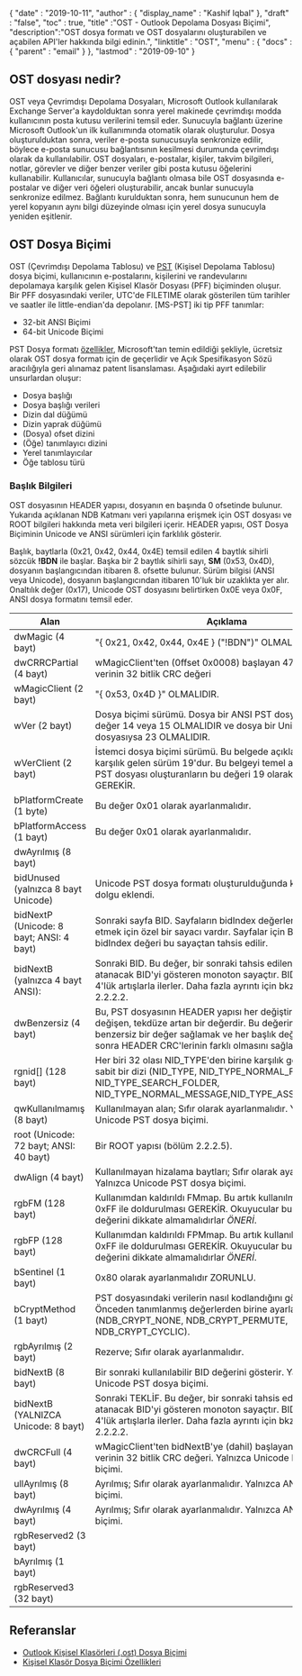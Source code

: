 {
  "date" : "2019-10-11",
  "author" : {
    "display_name" : "Kashif Iqbal"
},
  "draft" : "false",
  "toc" : true,
  "title" :"OST - Outlook Depolama Dosyası Biçimi",
  "description":"OST dosya formatı ve OST dosyalarını oluşturabilen ve açabilen API'ler hakkında bilgi edinin.",
  "linktitle" : "OST",
  "menu" : {
    "docs" : {
      "parent" : "email"
}
},
  "lastmod" : "2019-09-10"
}

## OST dosyası nedir?

OST veya Çevrimdışı Depolama Dosyaları, Microsoft Outlook kullanılarak Exchange Server'a kaydolduktan sonra yerel makinede çevrimdışı modda kullanıcının posta kutusu verilerini temsil eder. Sunucuyla bağlantı üzerine Microsoft Outlook'un ilk kullanımında otomatik olarak oluşturulur. Dosya oluşturulduktan sonra, veriler e-posta sunucusuyla senkronize edilir, böylece e-posta sunucusu bağlantısının kesilmesi durumunda çevrimdışı olarak da kullanılabilir. OST dosyaları, e-postalar, kişiler, takvim bilgileri, notlar, görevler ve diğer benzer veriler gibi posta kutusu öğelerini kullanabilir. Kullanıcılar, sunucuyla bağlantı olmasa bile OST dosyasında e-postalar ve diğer veri öğeleri oluşturabilir, ancak bunlar sunucuyla senkronize edilmez. Bağlantı kurulduktan sonra, hem sunucunun hem de yerel kopyanın aynı bilgi düzeyinde olması için yerel dosya sunucuyla yeniden eşitlenir.

## OST Dosya Biçimi

OST (Çevrimdışı Depolama Tablosu) ve [PST](/tr/email/pst/) (Kişisel Depolama Tablosu) dosya biçimi, kullanıcının e-postalarını, kişilerini ve randevularını depolamaya karşılık gelen Kişisel Klasör Dosyası (PFF) biçiminden oluşur. Bir PFF dosyasındaki veriler, UTC'de FILETIME olarak gösterilen tüm tarihler ve saatler ile little-endian'da depolanır. [MS-PST] iki tip PFF tanımlar:

* 32-bit ANSI Biçimi
* 64-bit Unicode Biçimi

PST Dosya formatı [özellikler](https://learn.microsoft.com/en-us/openspecs/office_file_formats/ms-pst/141923d5-15ab-4ef1-a524-6dce75aae546), Microsoft'tan temin edildiği şekliyle, ücretsiz olarak OST dosya formatı için de geçerlidir ve Açık Spesifikasyon Sözü aracılığıyla geri alınamaz patent lisanslaması. Aşağıdaki ayırt edilebilir unsurlardan oluşur:

* Dosya başlığı
* Dosya başlığı verileri
* Dizin dal düğümü
* Dizin yaprak düğümü
* (Dosya) ofset dizini
* (Öğe) tanımlayıcı dizini
* Yerel tanımlayıcılar
* Öğe tablosu türü

### Başlık Bilgileri

OST dosyasının HEADER yapısı, dosyanın en başında 0 ofsetinde bulunur. Yukarıda açıklanan NDB Katmanı veri yapılarına erişmek için OST dosyası ve ROOT bilgileri hakkında meta veri bilgileri içerir. HEADER yapısı, OST Dosya Biçiminin Unicode ve ANSI sürümleri için farklılık gösterir.

Başlık, baytlarla (0x21, 0x42, 0x44, 0x4E) temsil edilen 4 baytlık sihirli sözcük **!BDN** ile başlar. Başka bir 2 baytlık sihirli sayı, **SM** (0x53, 0x4D), dosyanın başlangıcından itibaren 8. ofsette bulunur. Sürüm bilgisi (ANSI veya Unicode), dosyanın başlangıcından itibaren 10'luk bir uzaklıkta yer alır. Onaltılık değer (0x17), Unicode OST dosyasını belirtirken 0x0E veya 0x0F, ANSI dosya formatını temsil eder.

|Alan|Açıklama
---|---|
|dwMagic (4 bayt)|"{ 0x21, 0x42, 0x44, 0x4E } ("!BDN")" OLMALIDIR
|dwCRRCPartial (4 bayt)|wMagicClient'ten (0ffset 0x0008) başlayan 471 baytlık verinin 32 bitlik CRC değeri
|wMagicClient (2 bayt)|"{ 0x53, 0x4D }" OLMALIDIR.
|wVer (2 bayt)|Dosya biçimi sürümü. Dosya bir ANSI PST dosyasıysa bu değer 14 veya 15 OLMALIDIR ve dosya bir Unicode PST dosyasıysa 23 OLMALIDIR.
|wVerClient (2 bayt)|İstemci dosya biçimi sürümü. Bu belgede açıklanan biçime karşılık gelen sürüm 19'dur. Bu belgeyi temel alan yeni bir PST dosyası oluşturanların bu değeri 19 olarak başlatması GEREKİR.
|bPlatformCreate (1 byte)|Bu değer 0x01 olarak ayarlanmalıdır.
|bPlatformAccess (1 bayt)|Bu değer 0x01 olarak ayarlanmalıdır.
|dwAyrılmış (8 bayt)|
|bidUnused (yalnızca 8 bayt Unicode)|Unicode PST dosya formatı oluşturulduğunda kullanılmayan dolgu eklendi.
|bidNextP (Unicode: 8 bayt; ANSI: 4 bayt)|Sonraki sayfa BID. Sayfaların bidIndex değerlerini tahsis etmek için özel bir sayacı vardır. Sayfalar için BID'ler için bidIndex değeri bu sayaçtan tahsis edilir.
|bidNextB (yalnızca 4 bayt ANSI): |Sonraki BID. Bu değer, bir sonraki tahsis edilen bloğa atanacak BID'yi gösteren monoton sayaçtır. BID değerleri 4'lük artışlarla ilerler. Daha fazla ayrıntı için bkz. bölüm 2.2.2.2.
|dwBenzersiz (4 bayt)|Bu, PST dosyasının HEADER yapısı her değiştirildiğinde değişen, tekdüze artan bir değerdir. Bu değerin işlevi, benzersiz bir değer sağlamak ve her başlık değişikliğinden sonra HEADER CRC'lerinin farklı olmasını sağlamaktır.
|rgnid[]   (128 bayt)|Her biri 32 olası NID_TYPE'den birine karşılık gelen 32 NID'lik sabit bir dizi (NID_TYPE, NID_TYPE_NORMAL_FOLDER, NID_TYPE_SEARCH_FOLDER, NID_TYPE_NORMAL_MESSAGE,NID_TYPE_ASSOC_MESSAGE)
|qwKullanılmamış (8 bayt)|Kullanılmayan alan; Sıfır olarak ayarlanmalıdır. Yalnızca Unicode PST dosya biçimi.
|root (Unicode: 72 bayt; ANSI: 40 bayt)|Bir ROOT yapısı (bölüm 2.2.2.5).
|dwAlign (4 bayt)|Kullanılmayan hizalama baytları; Sıfır olarak ayarlanmalıdır. Yalnızca Unicode PST dosya biçimi.
|rgbFM (128 bayt)|Kullanımdan kaldırıldı FMmap. Bu artık kullanılmamaktadır ve 0xFF ile doldurulması GEREKİR. Okuyucular bu baytların değerini dikkate almamalıdırlar *ÖNERİ*.
|rgbFP (128 bayt)|Kullanımdan kaldırıldı FPMmap. Bu artık kullanılmamaktadır ve 0xFF ile doldurulması GEREKİR. Okuyucular bu baytların değerini dikkate almamalıdırlar *ÖNERİ*.
|bSentinel (1 bayt)|0x80 olarak ayarlanmalıdır ZORUNLU.
|bCryptMethod (1 bayt)|PST dosyasındaki verilerin nasıl kodlandığını gösterir. Önceden tanımlanmış değerlerden birine ayarlanmalıdır (NDB_CRYPT_NONE, NDB_CRYPT_PERMUTE, NDB_CRYPT_CYCLIC).
|rgbAyrılmış (2 bayt)| Rezerve; Sıfır olarak ayarlanmalıdır.
|bidNextB (8 bayt)|Bir sonraki kullanılabilir BID değerini gösterir. Yalnızca Unicode PST dosya biçimi.
|bidNextB (YALNIZCA Unicode: 8 bayt)|Sonraki TEKLİF. Bu değer, bir sonraki tahsis edilen bloğa atanacak BID'yi gösteren monoton sayaçtır. BID değerleri 4'lük artışlarla ilerler. Daha fazla ayrıntı için bkz. bölüm 2.2.2.2.
|dwCRCFull (4 bayt)|wMagicClient'ten bidNextB'ye (dahil) başlayan 516 baytlık verinin 32 bitlik CRC değeri. Yalnızca Unicode PST dosya biçimi.
|ullAyrılmış (8 bayt)|Ayrılmış; Sıfır olarak ayarlanmalıdır. Yalnızca ANSI PST dosya biçimi.
|dwAyrılmış (4 bayt)|Ayrılmış; Sıfır olarak ayarlanmalıdır. Yalnızca ANSI PST dosya biçimi.
|rgbReserved2 (3 bayt)|
|bAyrılmış (1 bayt) |
|rgbReserved3 (32 bayt) |

## Referanslar

* [Outlook Kişisel Klasörleri (.ost) Dosya Biçimi](https://learn.microsoft.com/en-us/openspecs/office_file_formats/ms-pst/141923d5-15ab-4ef1-a524-6dce75aae546)
* [Kişisel Klasör Dosya Biçimi Özellikleri](https://github.com/libyal/libpff/blob/main/documentation/Personal%20Folder%20File%20(PFF)%20format.asciidoc)

